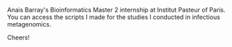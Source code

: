 Anais Barray's Bioinformatics Master 2 internship at Institut Pasteur of Paris. You can access the scripts I made for the studies I conducted in infectious metagenomics.

Cheers!
